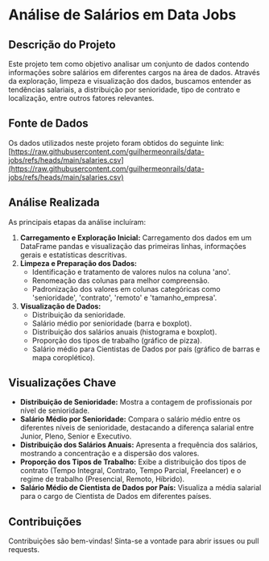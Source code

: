 # Análise de Salários em Data Jobs

## Descrição do Projeto

Este projeto tem como objetivo analisar um conjunto de dados contendo informações sobre salários em diferentes cargos na área de dados. Através da exploração, limpeza e visualização dos dados, buscamos entender as tendências salariais, a distribuição por senioridade, tipo de contrato e localização, entre outros fatores relevantes.

## Fonte de Dados

Os dados utilizados neste projeto foram obtidos do seguinte link:
[https://raw.githubusercontent.com/guilhermeonrails/data-jobs/refs/heads/main/salaries.csv](https://raw.githubusercontent.com/guilhermeonrails/data-jobs/refs/heads/main/salaries.csv)

## Análise Realizada

As principais etapas da análise incluíram:

1.  **Carregamento e Exploração Inicial:** Carregamento dos dados em um DataFrame pandas e visualização das primeiras linhas, informações gerais e estatísticas descritivas.
2.  **Limpeza e Preparação dos Dados:**
    *   Identificação e tratamento de valores nulos na coluna 'ano'.
    *   Renomeação das colunas para melhor compreensão.
    *   Padronização dos valores em colunas categóricas como 'senioridade', 'contrato', 'remoto' e 'tamanho\_empresa'.
3.  **Visualização de Dados:**
    *   Distribuição da senioridade.
    *   Salário médio por senioridade (barra e boxplot).
    *   Distribuição dos salários anuais (histograma e boxplot).
    *   Proporção dos tipos de trabalho (gráfico de pizza).
    *   Salário médio para Cientistas de Dados por país (gráfico de barras e mapa coroplético).

## Visualizações Chave

*   **Distribuição de Senioridade:** Mostra a contagem de profissionais por nível de senioridade.
*   **Salário Médio por Senioridade:** Compara o salário médio entre os diferentes níveis de senioridade, destacando a diferença salarial entre Junior, Pleno, Senior e Executivo.
*   **Distribuição dos Salários Anuais:** Apresenta a frequência dos salários, mostrando a concentração e a dispersão dos valores.
*   **Proporção dos Tipos de Trabalho:** Exibe a distribuição dos tipos de contrato (Tempo Integral, Contrato, Tempo Parcial, Freelancer) e o regime de trabalho (Presencial, Remoto, Híbrido).
*   **Salário Médio de Cientista de Dados por País:** Visualiza a média salarial para o cargo de Cientista de Dados em diferentes países.

## Contribuições

Contribuições são bem-vindas! Sinta-se a vontade para abrir issues ou pull requests.

